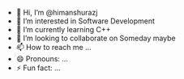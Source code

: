 - 👋 Hi, I’m @himanshurazj
- 👀 I’m interested in Software Development
- 🌱 I’m currently learning C++
- 💞️ I’m looking to collaborate on Someday maybe
- 📫 How to reach me ...
- 😄 Pronouns: ...
- ⚡ Fun fact: ...

<!---
himanshurazj/himanshurazj is a ✨ special ✨ repository because its `README.md` (this file) appears on your GitHub profile.
You can click the Preview link to take a look at your changes.
--->

